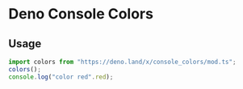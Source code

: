 # Deno Console Colors
## Usage
```typescript
import colors from "https://deno.land/x/console_colors/mod.ts";
colors();
console.log("color red".red);
```